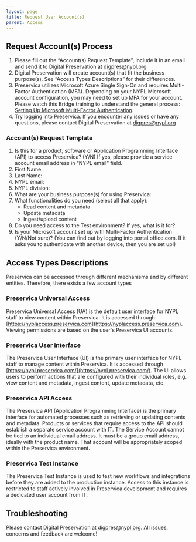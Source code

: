 ```yaml
---
layout: page
title: Request User Account(s)
parent: Access
---
```



## Request Account(s) Process

1. Please fill out the “Account(s) Request Template”, include it in an email and send it to Digital Preservation at [digpres@nypl.org](digpres@nypl.org)
2. Digital Preservation will create account(s) that fit the business purpose(s).
   See “Access Types Descriptions” for their differences.
3. Preservica utilizes Microsoft Azure Single Sign-On and requires Multi-Factor Authentication (MFA).
   Depending on your NYPL Microsoft account configuration, you may need to set up MFA for your account.
   Please watch this Bridge training to understand the general process: [Setting Up Microsoft Multi-Factor Authentication](https://nypl.bridgeapp.com/learner/courses/e388e7ac/enroll).
4. Try logging into Preservica.
   If you encounter any issues or have any questions, please contact Digital Preservation at [digpres@nypl.org](digpres@nypl.org)

### Account(s) Request Template

1. Is this for a product, software or Application Programming Interface (API) to access Preservica? (Y/N)
   If yes, please provide a service account email address in “NYPL email” field.
2. First Name:
3. Last Name:
4. NYPL email:
5. NYPL division:
6. What are your business purpose(s) for using Preservica:
7. What functionalities do you need (select all that apply):
   * Read content and metadata
   * Update metadata
   * Ingest/upload content
8. Do you need access to the Test environment? If yes, what is it for?
9.  Is your Microsoft account set up with Multi-Factor Authentication (Y/N/Not sure)?
    (You can find out by logging into portal.office.com.
    If it asks you to authenticate with another device, then you are set up!)

## Access Types Descriptions

Preservica can be accessed through different mechanisms and by different entities. Therefore, there exists a few account types

### Preservica Universal Access

Preservica Universal Access (UA) is the default user interface for NYPL staff to view content within Preservica.
It is accessed through [https://nyplaccess.preservica.com](https://nyplaccess.preservica.com).
Viewing permissions are based on the user's Preservica UI accounts.

### Preservica User Interface

The Preservica User Interface (UI) is the primary user interface for NYPL staff to manage content within Preservica. It is accessed through [https://nypl.preservica.com/](https://nypl.preservica.com/). The UI allows users to perform actions that are configured with their individual roles, e.g. view content and metadata, ingest content, update metadata, etc.

### Preservica API Access

The Preservica API (Application Programming Interface) is the primary interface for automated processes such as retrieving or updating contents and metadata. Products or services that require access to the API should establish a separate service account with IT. The Service Account cannot be tied to an individual email address. It must be a group email address, ideally with the product name. That account will be appropriately scoped within the Preservica environment.

### Preservica Test Instance

The Preservica Test Instance is used to test new workflows and integrations before they are added to the production instance. Access to this instance is restricted to staff actively involved in Preservica development and requires a dedicated user account from IT.

## Troubleshooting

Please contact Digital Preservation at [digpres@nypl.org](digpres@nypl.org). All issues, concerns and feedback are welcome!